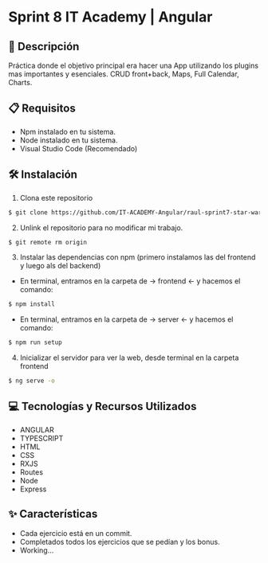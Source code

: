 # Sprint 8 IT Academy | Angular

## 📄 Descripción

Práctica donde el objetivo principal era hacer una App utilizando los plugins mas importantes y esenciales. CRUD front+back, Maps, Full Calendar, Charts.

## 📋 Requisitos

- Npm instalado en tu sistema.
- Node instalado en tu sistema.
- Visual Studio Code (Recomendado)

## 🛠️ Instalación

1. Clona este repositorio
```bash
$ git clone https://github.com/IT-ACADEMY-Angular/raul-sprint7-star-wars-app.git
```

2. Unlink el repositorio para no modificar mi trabajo.

```bash
$ git remote rm origin
```

3. Instalar las dependencias con npm (primero instalamos las del frontend y luego als del backend)

+ En terminal, entramos en la carpeta de -> frontend <- y hacemos el comando:

```bash
$ npm install
```

+ En terminal, entramos en la carpeta de -> server <- y hacemos el comando:

```bash
$ npm run setup
```

4. Inicializar el servidor para ver la web, desde terminal en la carpeta frontend

```bash
$ ng serve -o
```

## 💻 Tecnologías y Recursos Utilizados

- ANGULAR
- TYPESCRIPT
- HTML
- CSS
- RXJS
- Routes
- Node
- Express

## ✨ Características

- Cada ejercicio está en un commit.
- Completados todos los ejercicios que se pedían y los bonus.
- Working...

